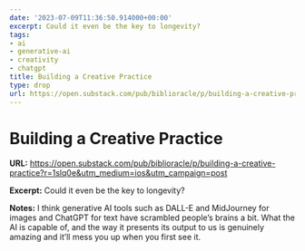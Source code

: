 ```yaml
---
date: '2023-07-09T11:36:50.914000+00:00'
excerpt: Could it even be the key to longevity?
tags:
- ai
- generative-ai
- creativity
- chatgpt
title: Building a Creative Practice
type: drop
url: https://open.substack.com/pub/biblioracle/p/building-a-creative-practice?r=1slq0e&utm_medium=ios&utm_campaign=post
---
```


# Building a Creative Practice

**URL:** https://open.substack.com/pub/biblioracle/p/building-a-creative-practice?r=1slq0e&utm_medium=ios&utm_campaign=post

**Excerpt:** Could it even be the key to longevity?

**Notes:**
I think generative AI tools such as DALL-E and MidJourney for images and ChatGPT for text have scrambled people’s brains a bit. What the AI is capable of, and the way it presents its output to us is genuinely amazing and it’ll mess you up when you first see it.
